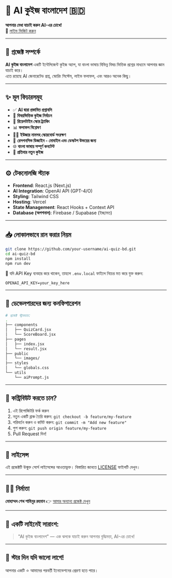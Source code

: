 
# 🧠 AI কুইজ বাংলাদেশ 🇧🇩  
**আপনার মেধা যাচাই করুন AI-এর চোখে!**  
🔗 [লাইভ ভিজিট করুন](https://ai-quiz-bd.vercel.app)

---

## 📌 প্রজেক্ট সম্পর্কে  
**AI কুইজ বাংলাদেশ** একটি ইন্টেলিজেন্ট কুইজ অ্যাপ, যা বাংলা ভাষায় বিভিন্ন বিষয় ভিত্তিক প্রশ্নের মাধ্যমে আপনার জ্ঞান যাচাই করে।  
এতে রয়েছে AI জেনারেটেড প্রশ্ন, স্কোরিং সিস্টেম, লাইভ ফলাফল, এবং আরও অনেক কিছু।

---

## ✨ মূল ফিচারসমূহ

- ✅ **AI দ্বারা প্রস্তাবিত প্রশ্নাবলি**
- 📝 **বিষয়ভিত্তিক কুইজ নির্বাচন**
- 🎯 **রিয়েলটাইম স্কোর ট্র্যাকিং**
- 📊 **ফলাফল বিশ্লেষণ**
- 🧑‍🎓 **ইউজার নামসহ স্কোরবোর্ড সংরক্ষণ**
- 📱 **রেসপনসিভ ডিজাইন - মোবাইল এবং ডেস্কটপ উভয়ের জন্য**
- 🌐 **বাংলা ভাষায় সম্পূর্ণ কনটেন্ট**
- 🧠 **প্রতিবার নতুন কুইজ**

---




## ⚙️ টেকনোলজি স্ট্যাক

- **Frontend**: React.js (Next.js)
- **AI Integration**: OpenAI API (GPT-4/O)
- **Styling**: Tailwind CSS
- **Hosting**: Vercel
- **State Management**: React Hooks + Context API
- **Database (অপশনাল)**: Firebase / Supabase (ইচ্ছামত)

---

## 📥 লোকালভাবে রান করার নিয়ম

```bash
git clone https://github.com/your-username/ai-quiz-bd.git
cd ai-quiz-bd
npm install
npm run dev
````

🔑 যদি API Key ব্যবহার করে থাকেন, তাহলে `.env.local` ফাইলে নিচের মত করে যুক্ত করুন:

```
OPENAI_API_KEY=your_key_here
```

---

## 🧪 ডেভেলপারদের জন্য কনফিগারেশন

```bash
# প্রজেক্ট স্ট্রাকচার:
.
├── components
│   ├── QuizCard.jsx
│   └── ScoreBoard.jsx
├── pages
│   ├── index.jsx
│   └── result.jsx
├── public
│   └── images/
├── styles
│   └── globals.css
└── utils
    └── aiPrompt.js
```

---

## 🤝 কন্ট্রিবিউট করতে চান?

1. এই রিপোজিটরি ফর্ক করুন
2. নতুন একটি ব্রাঞ্চ তৈরি করুন: `git checkout -b feature/my-feature`
3. পরিবর্তন করুন ও কমিট করুন: `git commit -m "Add new feature"`
4. পুশ করুন: `git push origin feature/my-feature`
5. Pull Request দিন!

---

## 📄 লাইসেন্স

এই প্রজেক্টটি উন্মুক্ত সোর্স লাইসেন্সের আওতাভুক্ত। বিস্তারিত জানতে [LICENSE](LICENSE) ফাইলটি দেখুন।

---

## 🧑‍💻 নির্মাতা

**মোহাম্মদ শেখ শাহিনুর রহমান**
👉 [আমার অন্যান্য প্রজেক্ট দেখুন]([https://github.com/shahinurrahman](https://github.com/mohammad-sheikh-shahinur-rahman))


---

## 💬 একটি লাইনেই সারাংশ:

> "AI কুইজ বাংলাদেশ" — এক ঝলকে যাচাই করুন আপনার বুদ্ধিমত্তা, AI-এর চোখে!

---

## 🌟 স্টার দিন যদি ভালো লাগে!

আপনার একটি ⭐ আমাদের পরবর্তী ইনোভেশনের প্রেরণা হতে পারে।

```

